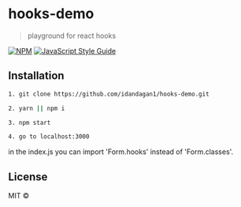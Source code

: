 # hooks-demo

> playground for react hooks

[![NPM](https://img.shields.io/npm/v/hooks.svg)](https://www.npmjs.com/package/hooks) [![JavaScript Style Guide](https://img.shields.io/badge/code_style-standard-brightgreen.svg)](https://standardjs.com)

## Installation

```bash
1. git clone https://github.com/idandagan1/hooks-demo.git

2. yarn || npm i

3. npm start

4. go to localhost:3000
```

in the index.js you can import 'Form.hooks' instead of 'Form.classes'.

## License

MIT © [](https://github.com/)
